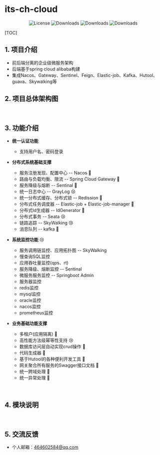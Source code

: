 #  its-ch-cloud

<p align="center">
  <img src='https://img.shields.io/badge/license-Apache%202-4EB1BA.svg' alt='License'/>
  <img src="https://img.shields.io/badge/Spring%20Boot-2.1.4.RELEASE-blue" alt="Downloads"/>
  <img src="https://img.shields.io/badge/Spring%20Cloud-Finchley.SR4-blue" alt="Downloads"/>
  <img src="https://img.shields.io/badge/Spring%20Cloud%20Alibaba-2.1.0.RELEASE-blue" alt="Downloads"/>
</p>

[TOC]

## 1. 项目介绍
* 前后端分离的企业级微服务架构
* 后端基于spring cloud alibaba构建
* 集成Nacos、Gateway、Sentinel、Feign、Elastic-job、Kafka、Hutool、guava、Skywalking等
&nbsp;

## 2. 项目总体架构图

&nbsp;

## 3. 功能介绍

* **统一认证功能**
  * 支持用户名、密码登录

* **分布式系统基础支撑**
  - 服务注册发现、配置中心 -- Nacos 🚀
  - 路由与负载均衡、限流 -- Spring Cloud Gateway 🚀
  - 服务降级与熔断 -- Sentinal 🚀
  - 统一日志中心 -- GrayLog  😢
  - 统一分布式缓存、分布式锁 -- Redission 🚀
  - 分布式任务调度器 -- Elastic-job + Elastic-job-manager 🚀
  - 分布式Id生成器 -- IdGenerator 🚀
  - 分布式事务 -- Seata 😢 
  - 链路追踪 -- SkyWalking 😢 
  - 消息队列 -- kafka 🚀
  
* **系统监控功能** 😢
  - 服务调用链监控、应用拓扑图 -- SkyWalking
  - 慢查询SQL监控 
  - 应用吞吐量监控(qps、rt)
  - 服务降级、熔断监控 -- Sentinal
  - 微服务服务监控 -- Springboot Admin
  - 服务器监控 
  - redis监控
  - mysql监控
  - oracle监控
  - nacos监控
  - prometheus监控
  
* **业务基础功能支撑**
  * 多租户(应用隔离) 🚀
  * 高性能方法级幂等性支持 😢
  * 数据库访问层自动实现crud操作 🚀
  * 代码生成器 🚀
  * 基于Hutool的各种便利开发工具 🚀
  * 网关聚合所有服务的Swagger接口文档 🚀
  * 统一跨域处理 🚀
  * 统一异常处理 🚀

&nbsp;

## 4. 模块说明

&nbsp;
## 5. 交流反馈
* 个人邮箱：464602584@qq.com

&nbsp;
